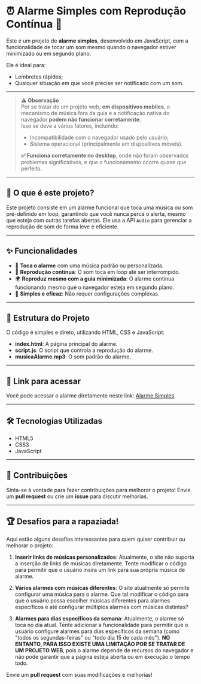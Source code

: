 # ⏰ Alarme Simples com Reprodução Contínua 🎵

Este é um projeto de **alarme simples**, desenvolvido em JavaScript, com a funcionalidade de tocar um som mesmo quando o navegador estiver minimizado ou em segundo plano.  

Ele é ideal para:  
- Lembretes rápidos;   
- Qualquer situação em que você precise ser notificado com um som.
  
---
> **⚠️ Observação**  
> Por se tratar de um projeto web, **em dispositivos mobiles**, o mecanismo de música fora da guia e a notificação nativa do navegador **podem não funcionar corretamente**.  
> Isso se deve a vários fatores, incluindo:  
> - Incompatibilidade com o navegador usado pelo usuário;  
> - Sistema operacional (principalmente em dispositivos móveis).  
>
> **✅ Funciona corretamente no desktop**, onde não foram observados problemas significativos, e que o funcionamento ocorre quase que perfeito.


---

## 📝 O que é este projeto?

Este projeto consiste em um alarme funcional que toca uma música ou som pré-definido em loop, garantindo que você nunca perca o alerta, mesmo que esteja com outras tarefas abertas. Ele usa a API `Audio` para gerenciar a reprodução de som de forma leve e eficiente.

---

## ✨ Funcionalidades

- 🔔 **Toca o alarme** com uma música padrão ou personalizada.
- 🎵 **Reprodução contínua**: O som toca em loop até ser interrompido.
- 🌍 **Reproduz mesmo com a guia minimizada**: O alarme continua funcionando mesmo que o navegador esteja em segundo plano.
- 📱 **Simples e eficaz**: Não requer configurações complexas.

---

## 📂 Estrutura do Projeto

O código é simples e direto, utilizando HTML, CSS e JavaScript:

- **index.html**: A página principal do alarme.
- **script.js**: O script que controla a reprodução do alarme.
- **musicaAlarme.mp3**: O som padrão do alarme.

---

## 📌 Link para acessar

Você pode acessar o alarme diretamente neste link: [Alarme Simples](https://telmopersch123.github.io/Alarme-Simples/)

---

## 🛠️ Tecnologias Utilizadas

- HTML5
- CSS3
- JavaScript

---

## 💬 Contribuições

Sinta-se à vontade para fazer contribuições para melhorar o projeto! Envie um **pull request** ou crie um **issue** para discutir melhorias.

---

## 🏆 Desafios para a rapaziada!

Aqui estão alguns desafios interessantes para quem quiser contribuir ou melhorar o projeto:

1. **Inserir links de músicas personalizados**: Atualmente, o site não suporta a inserção de links de músicas diretamente. Tente modificar o código para permitir que o usuário insira um link para sua própria música de alarme.
   
2. **Vários alarmes com músicas diferentes**: O site atualmente só permite configurar uma música para o alarme. Que tal modificar o código para que o usuário possa escolher músicas diferentes para alarmes específicos e até configurar múltiplos alarmes com músicas distintas?

3. **Alarmes para dias específicos da semana**: Atualmente, o alarme só toca no dia atual. Tente adicionar a funcionalidade para permitir que o usuário configure alarmes para dias específicos da semana (como "todos os segundas-feiras" ou "todo dia 15 de cada mês"). **NO ENTANTO, PARA ISSO EXISTE UMA LIMITAÇÃO POR SE TRATAR DE UM PROJETO WEB**, pois o alarme depende de recursos do navegador e não pode garantir que a página esteja aberta ou em execução o tempo todo. 

Envie um **pull request** com suas modificações e melhorias!


